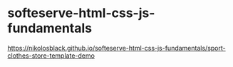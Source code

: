 # softeserve-html-css-js-fundamentals
https://nikolosblack.github.io/softeserve-html-css-js-fundamentals/sport-clothes-store-template-demo
